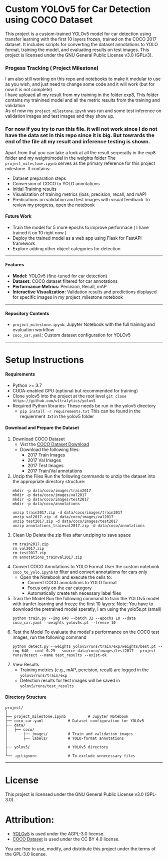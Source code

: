 # Custom YOLOv5 for Car Detection using COCO Dataset
This project is a custom-trained YOLOv5 model for car detection using transfer learning with the first 10 layers frozen, trained on the COCO 2017 dataset. It includes scripts for converting the dataset annotations to YOLO format, training the model, and evaluating results on test images. This project is licensed under the GNU General Public License v3.0 (GPLv3).
### Progess Tracking ( Project Milestone)
I am also still working on this repo and notebooks to make it modular to use as you wish, and just need to change some code and it will work (but for now it is not complete)  
I have uploaed all my result from my training in the folder exp8, This folder contains my trainined model and all the metric results from the training and validation  
As of now my `project_milestone.ipynb` was run and some test inference on validation images and test images and they show up.  
### For now if you try to run this file. it will not work since I do not have the data set in this repo since it is big. But towrards the end of the file all my result and  inference testing is shown.  
Apart from that you can take a look at all the result serperatly in the exp8 folder and my weight/model in the weights folder
The `project_milestone.ipynb` serves as the primary reference for this project milestone. It contains:
- Dataset preparation steps
- Conversion of COCO to YOLO annotations
- Initial Training results
- Visualization of training metrics (loss, precision, recall, and mAP)
- Predications on validation and test images with visual feedback
To review my progress, open the notebook
#### Future Work
- Train the model for 5 more epochs to improve performace ( I have trained it on 10 right now )
- Deploy the trained model as a web app using Flask for FastAPI framework
- Explore adding other object categories for detection
---
#### Features
- **Model:** YOLOv5 (fine-tuned for car detection)
- **Dataset:** COCO dataset filtered for car annotations
- **Performance Metrics:** Percision, Recall, mAP
- **Interactive Visualization:** Validation results and predictions displayed for specific images in my project_milestone notebook
---
#### Repository Contents
- `project_milestone.ipynb`: Jupyter Notebook with the full training and evaluation workflow
- `coco_car.yaml`: Custom dataset configuration for YOLOv5
---
# Setup Instructions
#### Requirements
- Python >= 3.7
- CUDA-enabled GPU (optional but recommended for training)
- Clone yolov5 into the project at the root level
  `git clone https://github.com/ultralytics/yolov5`
- Required Python libraries:
  These needs be run in the yolov5 directory
  - `pip install -r requirements.txt`
  This can be found in the requierment .txt in the yolov5 folder
#### Download and Prepare the Dataset
1. Download COCO Dataset
   - Vist the [COCO Dataset Download](https://cocodataset.org/#download)
   - Download the following files:
     - 2017 Train Images
     - 2017 Val Images
     - 2017 Test Images
     - 2017 Train/Val annotations
2. Unzip the Files
   Run the following commands to unzip the dataset into the appropriate directory structure:
   ```
   mkdir -p data/coco/images/train2017
   mkdir -p data/coco/images/val2017
   mkdir -p data/coco/images/test2017
   mkdir -p data/coco/annotations

   unzip train2017.zip -d data/coco/images/train2017
   unzip val2017.zip -d data/coco/images/val2017
   unzip test2017.zip -d data/coco/images/test2017
   unzip annotations_trainval2017.zip -d data/coco/annotations
   ```
3. Clean Up
   Delete the zip files after unziping to save space
   ```
   rm train2017.zip
   rm val2017.zip
   rm test2017.zip
   rm annotations_trainval2017.zip

   ```
5. Convert COCO Annotations to YOLO Format
   User the custom notebook `coco_to_yolo.ipynb` to filter and convert annotations for cars only
   - Open the Notebook and execute the cells to:
     - Convert COCO annotations to YOLO format
     - Focus only on the car category
     - Automatically create teh necessary label files
6. Train the Model
   Run the following command to train the YOLOv5 model with tranfer learning and freeze the first 10 layers:
   Note: You have to download the pretrained model speratly, I am using the yolo5s.pt (small)
   ```
   python train.py --img 640 --batch 32 --epochs 10 --data coco_car.yaml --weights yolov5s.pt --freeze 10

   ```
7. Test the Model
   To evaluate the model's performance on the COCO test images, run the following command
   ```
   python detect.py --weights yolov5/runs/train/exp/weights/best.pt --img 640 --conf 0.25 --source data/coco/images/test2017 --project runs/detect --name test_results --exist-ok

   ```
7. View Results
   - Training metrics (e.g., mAP, percision, recall) are logged in the `yolov5/runs/train/exp`
   - Detection results for test images will be saved in `yolov5/runs/test_results`

#### Directory Structure

```
project/
│
├── project_milestone.ipynb          # Jupyter Notebook
├── coco_car.yaml           # Dataset configuration for YOLOv5
├── data/
│   ├── coco/
│       ├── images/         # Train and validation images
│       ├── labels/         # YOLO-format annotations
│
├── yolov5/                 # YOLOv5 directory
│
└── .gitignore              # To exclude unnecessary files

```
---
# License
This project is licensed under the GNU General Public License v3.0 (GPL-3.0).

# Attribution:
- [YOLOv5](https://github.com/ultralytics/yolov5) is used under the AGPL-3.0 license.
- [COCO Dataset](https://cocodataset.org) is used under the CC BY 4.0 license.

You are free to use, modify, and distribute this project under the terms of the GPL-3.0 license.

